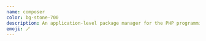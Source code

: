 ```yaml
---
name: composer
color: bg-stone-700
description: An application-level package manager for the PHP programming language
emoji: 🪄
---
```

